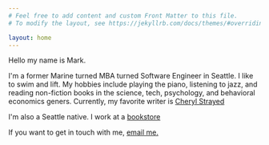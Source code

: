 ```yaml
---
# Feel free to add content and custom Front Matter to this file.
# To modify the layout, see https://jekyllrb.com/docs/themes/#overriding-theme-defaults

layout: home
---
```


Hello my name is Mark. 

I'm a former Marine turned MBA turned Software Engineer in Seattle. 
I like to swim and lift. My hobbies include playing the piano, listening to jazz, and 
reading non-fiction books in the science, tech, psychology, and behavioral economics geners. 
Currently, my favorite writer is [Cheryl Strayed](http://www.cherylstrayed.com/tiny_beautiful_things_114549.htm)

I'm also a Seattle native. I work at a [bookstore](https://www.amazon.com)

If you want to get in touch with me, [email me.](mailto:mark@markbonicillo.com) 
